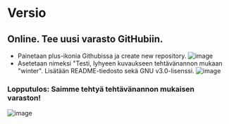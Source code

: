 # Versio

## Online. Tee uusi varasto GitHubiin.
- Painetaan plus-ikonia Githubissa ja create new repository.
![image](https://github.com/WindoCode/PalvelintenHallinta/assets/110290723/3baa390f-5ed7-4a97-94c3-b82f50baf6f1)
- Asetetaan nimeksi "Testi, lyhyeen kuvaukseen tehtävänannon mukaan "winter". Lisätään README-tiedosto sekä GNU v3.0-lisenssi.
![image](https://github.com/WindoCode/PalvelintenHallinta/assets/110290723/f976bdee-df33-4714-94f6-59f117a6c43e)

### Lopputulos: Saimme tehtyä tehtävänannon mukaisen varaston!
![image](https://github.com/WindoCode/PalvelintenHallinta/assets/110290723/4d3c37ba-05dc-446b-8873-4f84e640f614)


